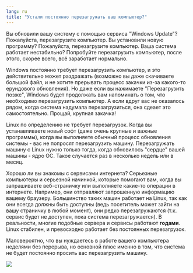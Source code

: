 ```yaml
---
lang: ru
title: "Устали постоянно перезагружать ваш компьютер?"
---
```


Вы обновили вашу систему с помощью сервиса "Windows Update"? 
Пожалуйста, перезагрузите компьютер. Вы установили новую программу?
Пожалуйста, перезагрузите компьютер. Ваша система работает нестабильно?
Попробуйте перезагрузить компьютер, после этого, скорее всего, всё заработает
нормально.

Windows постоянно требует перезагрузить компьютер, и это действительно
может раздражать (возможно вы даже скачиваете большой файл, и не хотите
прерывать процесс закачки из-за какого-то ерундового обновления). Но
даже если вы нажимаете "Перезагрузить позже", Windows будет продолжать
вам напоминать о том, что необходимо перезагрузить компьютер. А если
вдруг вас не оказалось рядом, когда система надумала перезагрузиться,
она сдеает это самостоятельно. Прощай, крупная закачка!

Linux по определению не требует перезагрузок. Когда вы устанавливаете
новый софт (даже очень крупные и важные программы), когда вы выполняете
обычный процесс обновления системы - вас не попросят перезагрузить машину.
Перезагружать машину с Linux нужно только тогда, когда обновилось "сердце"
вашей машины - ядро ОС. Такое случается раз в несколько недель или в месяц.

Хорошо ли вы знакомы с сервисами интернета? Серьезные компьютеры
и серьезной начинкой, которые помогают вам, когда вы запрашиваете 
веб-страничку или выполняете какие-то операции в интернете. Например,
они отправляют запрошенную информацию вашему браузеру. Большинство
таких машин работает на Linux, так как они всегда должны быть доступны
(ведь посетитель может зайти на вашу страничку в любой момент), они
редко перезагружаются (т.к. сервис будет не доступен, пока система
перезагружается). В реальности, многие подобные сервера и сервисы
работают <b>годами</b>. Linux стабилен, и превосходно работает без
постоянных перезагрузок.


Маловероятно, что вы нуждаетесь в работе вашего компьютера неделями
без перерыва, но основной плюс именно в том, что система не будет постоянно
просить вас перезагрузить машину.

<img src="Images/reboot_all_the_time_thumb.png" />




